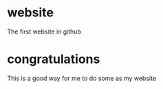 # website
The first website in github

# congratulations
This is a good way for me to do some as my website
